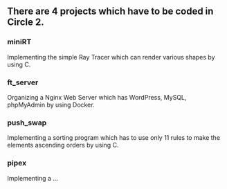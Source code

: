 ## There are 4 projects which have to be coded in Circle 2.
### miniRT
Implementing the simple Ray Tracer which can render various shapes by using C.
### ft_server
Organizing a Nginx Web Server which has WordPress, MySQL, phpMyAdmin by using Docker.
### push_swap
Implementing a sorting program which has to use only 11 rules to make the elements ascending orders by using C.
### pipex
Implementing a ...
